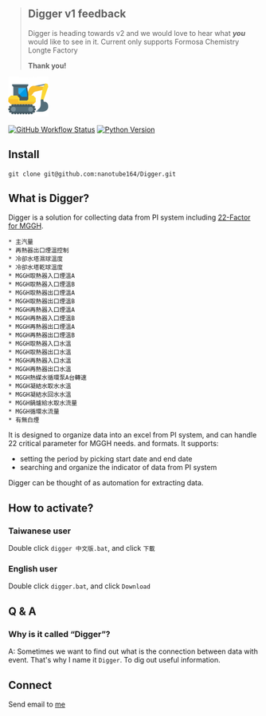 > ## Digger v1 feedback
> Digger is heading towards v2 and we would love to hear what _**you**_ would like to see in it. 
> Current only supports Formosa Chemistry Longte Factory
>
> **Thank you!**

![Digger](logo.png?raw=true)

[![GitHub Workflow Status](https://img.shields.io/github/actions/workflow/status/spf13/viper/ci.yaml?branch=master&style=flat-square)](https://github.com/spf13/viper/actions?query=workflow%3ACI)
[![Python Version](https://img.shields.io/badge/python%20version-%3E=3.7.6-61CFDD.svg?style=flat-square)](https://www.python.org/downloads/release/python-376/)

## Install

```shell
git clone git@github.com:nanotube164/Digger.git
```

## What is Digger?

Digger is a solution for collecting data from PI system including [22-Factor for MGGH]((https://www.scirp.org/journal/paperinformation.aspx?paperid=96324)).
```
* 主汽量	
* 再熱器出口煙溫控制	
* 冷卻水塔濕球溫度	
* 冷卻水塔乾球溫度	
* MGGH取熱器入口煙溫A	
* MGGH取熱器入口煙溫B	
* MGGH取熱器出口煙溫A	
* MGGH取熱器出口煙溫B	
* MGGH再熱器入口煙溫A	
* MGGH再熱器入口煙溫B	
* MGGH再熱器出口煙溫A	
* MGGH再熱器出口煙溫B	
* MGGH取熱器入口水溫	
* MGGH取熱器出口水溫	
* MGGH再熱器入口水溫	
* MGGH再熱器出口水溫	
* MGGH熱媒水循環泵A台轉速	
* MGGH凝結水取水水溫	
* MGGH凝結水回水水溫	
* MGGH鍋爐給水取水流量	
* MGGH循環水流量	
* 有無白煙
```


It is designed to organize data into an excel from PI system, and can handle 22 critical parameter for MGGH needs.
and formats. It supports:

* setting the period by picking start date and end date
* searching and organize the indicator of data from PI system


Digger can be thought of as automation for extracting data.


## How to activate?

### Taiwanese user 

Double click `digger 中文版.bat`, and click `下載`

### English user

Double click `digger.bat`, and click `Download`

## Q & A

### Why is it called “Digger”?

A: Sometimes we want to find out what is the connection between data with event. That's why I name it `Digger`. To dig out useful information.

## Connect

Send email to [me](nicholas.cheng.1106@gmail.com)
